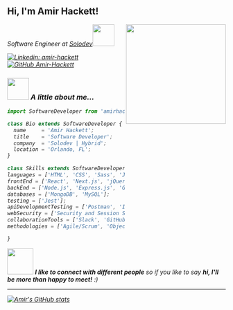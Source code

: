 <h2> Hi, I'm Amir Hackett!</h2>
<img align='right' src="https://media.giphy.com/media/e6tA359EUw2kqhOBHL/giphy.gif" width="230">
<p><em>Software Engineer at <a href="https://www.solodev.com/">Solodev</a><img src="https://media.giphy.com/media/lRLzrbhmh5pFf4jOga/giphy.gif" width="50">

[![Linkedin: amir-hackett](https://img.shields.io/badge/-amirhackett-blue?style=flat-square&logo=Linkedin&logoColor=white&link=https://www.linkedin.com/in/amir-hackett/)](https://www.linkedin.com/in/amir-hackett/)
[![GitHub Amir-Hackett](https://img.shields.io/github/followers/amir-hackett?label=follow&style=social)](https://github.com/Amir-Hackett)


### <img src="https://media.giphy.com/media/ZdO1mXD9kgpCslD5ka/giphy.gif" width="50"> A little about me...  

```jsx
import SoftwareDeveloper from 'amirhackett';

class Bio extends SoftwareDeveloper {
  name     = 'Amir Hackett';
  title    = 'Software Developer';
  company  = 'Solodev | Hybrid';
  location = 'Orlando, FL';
}

class Skills extends SoftwareDeveloper {
languages = ['HTML', 'CSS', 'Sass', 'JavaScript', 'Python', 'TypeScript', 'SQL', 'PHP'];
frontEnd = ['React', 'Next.js', 'jQuery', 'Bootstrap', 'Tailwind CSS'];
backEnd = ['Node.js', 'Express.js', 'GraphQL'];
databases = ['MongoDB', 'MySQL'];
testing = ['Jest'];
apiDevelopmentTesting = ['Postman', 'Insomnia'];
webSecurity = ['Security and Session Storage', 'User Authentication', 'Cookies', 'Local Storage'];
collaborationTools = ['Slack', 'GitHub', 'Git', 'Bitbucket', 'Jira', 'Zoom', 'Heroku', 'Command Line'];
methodologies = ['Agile/Scrum', 'Object-Oriented Programming', 'MVC Pattern', 'Test-Driven Development', 'Responsive Design', 'User Stories', 'Wireframing', 'QA focused development'];

}
```

<img src="https://media.giphy.com/media/mIcH8OyRwpapbmYBgO/giphy.gif" width="60"> <em><b>I like to connect with different people</b> so if you like to say <b>hi, I'll be more than happy to meet!</b> :)</em>

---

[![Amir's GitHub stats](https://github-readme-stats.vercel.app/api?username=Amir-Hackett&show_icons=true&theme=midnight-purple)](https://github.com/Amir-Hackett/github-readme-stats)
